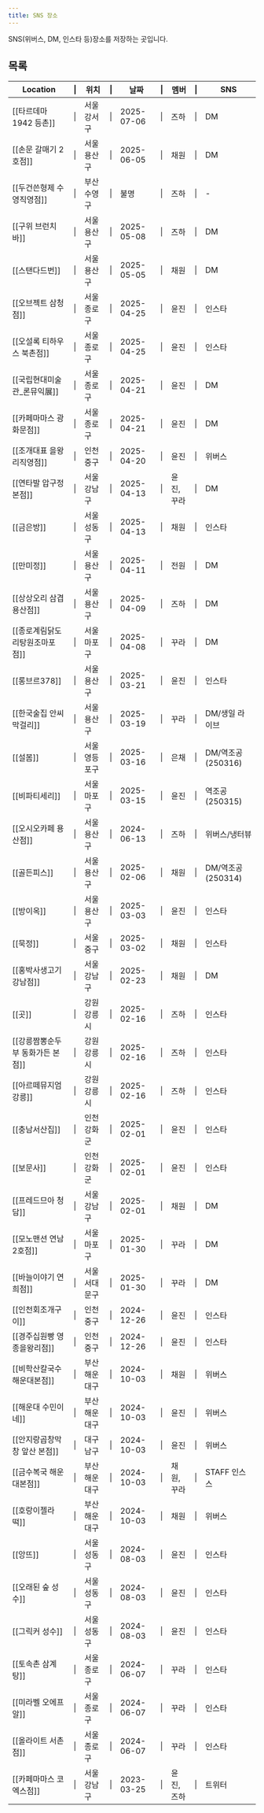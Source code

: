 ```yaml
---
title: SNS 장소
---
```

SNS(위버스, DM, 인스타 등)장소를 저장하는 곳입니다.

## 목록

| Location            | \|  | 위치      | \|  | 날짜         | \|  | 멤버     | \|  | SNS            |
| ------------------- | --- | ------- | --- | ---------- | --- | ------ | --- | -------------- |
| [[타르데마 1942 등촌]]    | \|  | 서울 강서구  | \|  | 2025-07-06 | \|  | 즈하     | \|  | DM             |
| [[손문 갈매기 2호점]]      | \|  | 서울 용산구  | \|  | 2025-06-05 | \|  | 채원     | \|  | DM             |
| [[두건쓴형제 수영직영점]]     | \|  | 부산 수영구  | \|  | 불명         | \|  | 즈하     | \|  | -              |
| [[구위 브런치바]]         | \|  | 서울 용산구  | \|  | 2025-05-08 | \|  | 즈하     | \|  | DM             |
| [[스탠다드번]]           | \|  | 서울 용산구  | \|  | 2025-05-05 | \|  | 채원     | \|  | DM             |
| [[오브젝트 삼청점]]        | \|  | 서울 종로구  | \|  | 2025-04-25 | \|  | 윤진     | \|  | 인스타            |
| [[오설록 티하우스 북촌점]]    | \|  | 서울 종로구  | \|  | 2025-04-25 | \|  | 윤진     | \|  | 인스타            |
| [[국립현대미술관_론뮤익展]]    | \|  | 서울 종로구  | \|  | 2025-04-21 | \|  | 윤진     | \|  | DM             |
| [[카페마마스 광화문점]]      | \|  | 서울 종로구  | \|  | 2025-04-21 | \|  | 윤진     | \|  | DM             |
| [[조개대표 을왕리직영점]]     | \|  | 인천 중구   | \|  | 2025-04-20 | \|  | 윤진     | \|  | 위버스            |
| [[연타발 압구정본점]]       | \|  | 서울 강남구  | \|  | 2025-04-13 | \|  | 윤진, 꾸라 | \|  | DM             |
| [[금은방]]             | \|  | 서울 성동구  | \|  | 2025-04-13 | \|  | 채원     | \|  | 인스타            |
| [[만미정]]             | \|  | 서울 용산구  | \|  | 2025-04-11 | \|  | 전원     | \|  | DM             |
| [[상상오리 삼겹 용산점]]     | \|  | 서울 용산구  | \|  | 2025-04-09 | \|  | 즈하     | \|  | DM             |
| [[종로계림닭도리탕원조마포점]]   | \|  | 서울 마포구  | \|  | 2025-04-08 | \|  | 꾸라     | \|  | DM             |
| [[롱브르378]]          | \|  | 서울 용산구  | \|  | 2025-03-21 | \|  | 윤진     | \|  | 인스타            |
| [[한국술집 안씨막걸리]]      | \|  | 서울 용산구  | \|  | 2025-03-19 | \|  | 꾸라     | \|  | DM/생일 라이브      |
| [[설봄]]              | \|  | 서울 영등포구 | \|  | 2025-03-16 | \|  | 은채     | \|  | DM/역조공(250316) |
| [[비파티세리]]           | \|  | 서울 마포구  | \|  | 2025-03-15 | \|  | 윤진     | \|  | 역조공(250315)    |
| [[오시오카페 용산점]]       | \|  | 서울 용산구  | \|  | 2024-06-13 | \|  | 즈하     | \|  | 위버스/냉터뷰        |
| [[골든피스]]            | \|  | 서울 용산구  | \|  | 2025-02-06 | \|  | 채원     | \|  | DM/역조공(250314) |
| [[방이옥]]             | \|  | 서울 용산구  | \|  | 2025-03-03 | \|  | 윤진     | \|  | 인스타            |
| [[묵정]]              | \|  | 서울 중구   | \|  | 2025-03-02 | \|  | 채원     | \|  | 인스타            |
| [[홍박사생고기 강남점]]      | \|  | 서울 강남구  | \|  | 2025-02-23 | \|  | 채원     | \|  | DM             |
| [[곳]]               | \|  | 강원 강릉시  | \|  | 2025-02-16 | \|  | 즈하     | \|  | 인스타            |
| [[강릉짬뽕순두부 동화가든 본점]] | \|  | 강원 강릉시  | \|  | 2025-02-16 | \|  | 즈하     | \|  | 인스타            |
| [[아르떼뮤지엄 강릉]]       | \|  | 강원 강릉시  | \|  | 2025-02-16 | \|  | 즈하     | \|  | 인스타            |
| [[충남서산집]]           | \|  | 인천 강화군  | \|  | 2025-02-01 | \|  | 윤진     | \|  | 인스타            |
| [[보문사]]             | \|  | 인천 강화군  | \|  | 2025-02-01 | \|  | 윤진     | \|  | 인스타            |
| [[프레드므아 청담]]        | \|  | 서울 강남구  | \|  | 2025-02-01 | \|  | 채원     | \|  | DM             |
| [[모노맨션 연남 2호점]]     | \|  | 서울 마포구  | \|  | 2025-01-30 | \|  | 꾸라     | \|  | DM             |
| [[바늘이야기 연희점]]       | \|  | 서울 서대문구 | \|  | 2025-01-30 | \|  | 꾸라     | \|  | DM             |
| [[인천회조개구이]]         | \|  | 인천 중구   | \|  | 2024-12-26 | \|  | 윤진     | \|  | 인스타            |
| [[경주십원빵 영종을왕리점]]    | \|  | 인천 중구   | \|  | 2024-12-26 | \|  | 윤진     | \|  | 인스타            |
| [[비학산칼국수 해운대본점]]    | \|  | 부산 해운대구 | \|  | 2024-10-03 | \|  | 채원     | \|  | 위버스            |
| [[해운대 수민이네]]        | \|  | 부산 해운대구 | \|  | 2024-10-03 | \|  | 윤진     | \|  | 위버스            |
| [[안지랑곱창막창 앞산 본점]]   | \|  | 대구 남구   | \|  | 2024-10-03 | \|  | 윤진     | \|  | 위버스            |
| [[금수복국 해운대본점]]      | \|  | 부산 해운대구 | \|  | 2024-10-03 | \|  | 채원, 꾸라 | \|  | STAFF 인스스      |
| [[호랑이젤라떡]]          | \|  | 부산 해운대구 | \|  | 2024-10-03 | \|  | 채원     | \|  | 위버스            |
| [[앙뜨]]              | \|  | 서울 성동구  | \|  | 2024-08-03 | \|  | 윤진     | \|  | 인스타            |
| [[오래된 숲 성수]]        | \|  | 서울 성동구  | \|  | 2024-08-03 | \|  | 윤진     | \|  | 인스타            |
| [[그릭커 성수]]          | \|  | 서울 성동구  | \|  | 2024-08-03 | \|  | 윤진     | \|  | 인스타            |
| [[토속촌 삼계탕]]         | \|  | 서울 종로구  | \|  | 2024-06-07 | \|  | 꾸라     | \|  | 인스타            |
| [[미라벨 오에프알]]        | \|  | 서울 종로구  | \|  | 2024-06-07 | \|  | 꾸라     | \|  | 인스타            |
| [[올라이트 서촌점]]        | \|  | 서울 종로구  | \|  | 2024-06-07 | \|  | 꾸라     | \|  | 인스타            |
| [[카페마마스 코엑스점]]      | \|  | 서울 강남구  | \|  | 2023-03-25 | \|  | 윤진, 즈하 | \|  | 트위터            |


